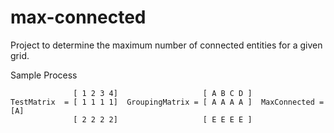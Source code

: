 # max-connected
Project to determine the maximum number of connected entities for a given grid.



Sample Process


    			  [ 1 2 3 4]				   [ A B C D ]           
    TestMatrix 	= [ 1 1 1 1]  GroupingMatrix = [ A A A A ]  MaxConnected = [A]
    			  [ 2 2 2 2]				   [ E E E E ]           
